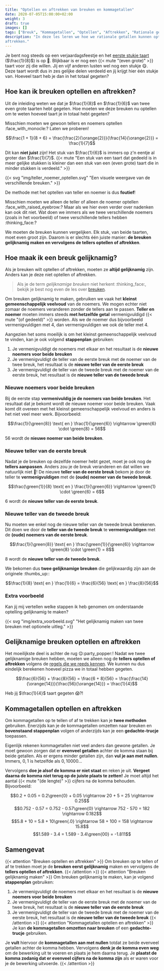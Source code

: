 ```yaml
---
title: "Optellen en aftrekken van breuken en kommagetallen"
date: 2020-07-05T15:00:00+02:00
weight: 3
draft: true
images: []
tags: ["Breuk", "Kommagetallen", "Optellen", "Aftrekken", "Rationale getallen", "Bewerkingen"]
description: "In deze les leren we hoe we rationale getallen kunnen optellen en
aftrekken."
---
```

Je bent nog steeds op een verjaardagsfeestje en het [eerste stukje taart](../breuken/) ($\frac{1}{8}$) is op :cake:. Blijkbaar is er nog een {{< mute "(even grote)" >}} taart voor zij die willen. Jij en vijf anderen lusten wel nog een stukje :yum:. Deze taart wordt dus in zes gelijke delen verdeeld en jij krijgt hier één stukje van. Hoeveel taart heb je dan in het totaal gegeten? 

## Hoe kan ik breuken optellen en aftrekken?
Uit de inleiding weten we dat je $\frac{1}{8}$ en $\frac{1}{6}$ van twee even grote taarten hebt gegeten. Hoe moeten we deze breuken nu optellen om te weten hoeveel taart je in totaal hebt gegeten?

Misschien moeten we gewoon tellers en noemers optellen :face_with_monocle:? Laten we proberen!

$$\frac{1 + 1}{8 + 6} = \frac{\frac{2}{\orange{2}}}{\frac{14}{\orange{2}}} = \frac{1}{7}$$ 

Dit kan **niet juist** zijn! Het stuk van $\frac{1}{6}$ is immers op z'n eentje al groter dan $\frac{1}{7}$. {{< mute "Een stuk van een taart dat gedeeld is in meer gelijke stukken is kleiner dan een stuk van een (even grote) taart die in minder stukken is verdeeld." >}} 

{{< svg "img/teller_noemer_optellen.svg" "Een visuele weergave van de verschillende breuken." >}}

De methode met het optellen van teller en noemer is dus **foutief**!

Misschien moeten we alleen de teller of alleen de noemer optellen :face_with_raised_eyebrow:? Maar als we hier even verder over nadenken kan ook dit niet. Wat doen we immers als we twee verschillende noemers (zoals in het voorbeeld) of twee verschillende tellers hebben :thinking_face:?

We moeten de breuken kunnen vergelijken. Elk stuk, van beide taarten, moet even groot zijn. Daarom is er slechts één juiste manier: **de breuken gelijknamig maken en vervolgens de tellers optellen of aftrekken**.

## Hoe maak ik een breuk gelijknamig?
Als je breuken wilt optellen of aftrekken, moeten ze **altijd gelijknamig** zijn. Anders kan je deze niet optellen of aftrekken.
> Als je de term *gelijknamige breuken* niet herkent :thinking_face:, bekijk je best nog even de les over [breuken](../breuken/).

Om breuken gelijknamig te maken, gebruiken we vaak het **kleinst gemeenschappelijk veelvoud** van de noemers. We mogen echter niet zomaar de noemers veranderen zonder de tellers aan te passen. **Teller en noemer** moeten immers steeds **met hetzelfde getal** vermenigvuldigd {{< mute "(of gedeeld)" >}} worden. Als we de noemer dus bijvoorbeeld vermenigvuldigen met $4$, dan vermenigvuldigen we ook de teller met $4$.

Aangezien het soms moeilijk is om het kleinst gemeenschappelijk veelvoud te vinden, kan je ook volgend **stappenplan** gebruiken:
1. Je vermenigvuldigt de noemers met elkaar en het resultaat is de **nieuwe noemers voor beide breuken**
2. Je vermenigvuldigt de teller van de eerste breuk met de noemer van de twee breuk, het resultaat is de **nieuwe teller van de eerste breuk**
3. Je vermenigvuldigt de teller van de tweede breuk met de noemer van de eerste breuk, het resultaat is de **nieuwe teller van de tweede breuk**

### Nieuwe noemers voor beide breuken
Bij de eerste stap **vermenivuldig je de noemers van beide breuken**. Het resultaat dat je bekomt wordt de nieuwe noemer voor beide breuken. Vaak komt dit overeen met het kleinst gemeenschappelijk veelvoud en anders is het niet veel meer werk. Bijvoorbeeld:

$$\frac{1}{\green{8}} \text{ en } \frac{1}{\green{6}} \rightarrow \green{6} \cdot \green{8} = 56$$ 

$56$ wordt de **nieuwe noemer van beide breuken**.

### Nieuwe teller van de eerste breuk
Nadat je de breuken op dezelfde noemer hebt gezet, moet je ook nog de **tellers aanpassen**. Anders zou je de breuk veranderen en dat willen we natuurlijk niet :no_good:! De nieuwe **teller van de eerste breuk** bekom je door de teller te **vermenigvuldigen** met de **(oude) noemer van de tweede breuk**.

$$\frac{\green{1}}{8} \text{ en } \frac{1}{\green{6}} \rightarrow \green{1} \cdot \green{6} = 6$$

$6$ wordt de **nieuwe teller van de eerste breuk**.

### Nieuwe teller van de tweede breuk
Nu moeten we enkel nog de nieuwe teller van de tweede breuk berekenen. Dit doen we door de **teller van de tweede breuk** te **vermenigvuldigen** met de **(oude) noemers van de eerste breuk**.

$$\frac{1}{\green{8}} \text{ en } \frac{\green{1}}{\green{6}} \rightarrow \green{8} \cdot \green{1} = 8$$

$8$ wordt de **nieuwe teller van de tweede breuk**. 

We bekomen dus **twee gelijknamige breuken** die gelijkwaardig zijn aan de originele :thumbs_up:: 

$$\frac{1}{8} \text{ en } \frac{1}{6} = \frac{6}{56} \text{ en } \frac{8}{56}$$

### Extra voorbeeld
Kan jij mij vertellen welke stappen ik heb genomen om onderstaande optelling gelijknamig te maken?

{{< svg "img/extra_voorbeeld.svg" "Het gelijknamig maken van twee breuken met optionele uitleg." >}}

## Gelijknamige breuken optellen en aftrekken
Het moeilijkste deel is achter de rug :relieved::party_popper:! Nadat we twee gelijknamige breuken hebben, moeten we alleen nog de **tellers optellen of aftrekken** volgens de [regels die we reeds kennen](../rekenen_gehele_getallen). We kunnen nu dus eindelijk berekenen hoeveel pizza we in totaal hebben gegeten.

$$\frac{6}{56} + \frac{8}{56} = \frac{6 + 8}{56} = \frac{\frac{14}{\orange{14}}}{\frac{56}{\orange{14}}} = \frac{1}{4}$$ 

Heb jij $\frac{1}{4}$ taart gegeten :scream:?! 

## Kommagetallen optellen en aftrekken
Om kommagetallen op te tellen of af te trekken kan je **twee methoden** gebruiken. Enerzijds kan je de kommagetallen omzetten naar breuken en **bovenstaand stappenplan** volgen of anderzijds kan je een **gedachte-trucje** toepassen.

Eigenlijk rekenen kommagetallen niet veel anders dan gewone getallen. Je moet gewoon zorgen dat er **evenveel getallen** achter de komma staan bij beide getallen. Als er ergens minder getallen zijn, dan **vul je aan met nullen**. Immers, $0,1$ is hetzelfde als $0,10000...$ 

Vervolgens **doe je alsof de komma er niet staat** en reken je uit. **Vergeet daarna de komma niet terug op de juiste plaats te zetten!** Je moet altijd het aantal {{< mute "(de lengte)" >}} cijfers na de komma behouden. Bijvoorbeeld:

$$0.2 + 0.05 = 0.2\green{0} + 0.05 \rightarrow 20 + 5 = 25 \rightarrow 0.25$$
$$0.752 - 0.57 = 0.752 - 0.57\green{0} \rightarrow 752 - 570 = 182 \rightarrow 0.182$$
$$5.8 + 10 = 5.8 + 10\green{.0} \rightarrow 58 + 100 = 158 \rightarrow 15.8$$
$$1.589 - 3.4 = 1.589 - 3.4\green{00} = -1.811$$
 

## Samengevat
{{< attention "Breuken optellen en aftrekken" >}}
Om breuken op te tellen of af te trekken moet je de **breuken eerst gelijknamig** maken en vervolgens de **tellers optellen of aftrekken**.
{{< /attention >}}
{{< attention "Breuken gelijknamig maken" >}}
Om breuken gelijknamig te maken, kan je volgend **stappenplan** gebruiken:
1. Je vermenigvuldigt de noemers met elkaar en het resultaat is de **nieuwe noemers voor beide breuken**
2. Je vermenigvuldigt de teller van de eerste breuk met de noemer van de twee breuk, het resultaat is de **nieuwe teller van de eerste breuk**
3. Je vermenigvuldigt de teller van de tweede breuk met de noemer van de eerste breuk, het resultaat is de **nieuwe teller van de tweede breuk**
{{< /attention >}}
{{< attention "Kommagetallen optellen en aftrekken" >}}
Je kan **de kommagetallen omzetten naar breuken** of een **gedachte-trucje** gebruiken. 

Je **vult** hiervoor de **kommagetallen aan met nullen** totdat ze beide evenveel getallen achter de komma hebben. Vervolgens **denk je de komma even weg** om de bewerking uit te voeren en plaats je hem daarna terug. Je **plaatst de komma zodanig dat er evenveel cijfers na de komma zijn** als er waren voor je de bewerking uitvoerde.
{{< /attention >}}